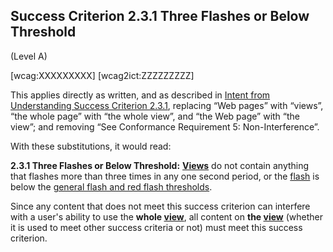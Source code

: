 ## Success Criterion 2.3.1 Three Flashes or Below Threshold

(Level A)

[wcag:XXXXXXXXX]
[wcag2ict:ZZZZZZZZZ]

This applies directly as written, and as described in [Intent from Understanding Success Criterion 2.3.1](https://www.w3.org/WAI/WCAG22/Understanding/three-flashes-or-below-threshold#intent), replacing “Web pages” with “views”, “the whole page” with “the whole view”, and “the Web page” with “the view”; and removing “See Conformance Requirement 5: Non-Interference”.

With these substitutions, it would read:

**2.3.1 Three Flashes or Below Threshold:** **[Views](https://www.w3.org/TR/wcag-3.0/#dfn-views)** do not contain anything that flashes more than three times in any one second period, or the [flash](https://www.w3.org/TR/WCAG22/#dfn-flashes) is below the [general flash and red flash thresholds](https://www.w3.org/TR/wcag2ict-22/#dfn-general-flash-and-red-flash-thresholds).

<div class="note">

Since any content that does not meet this success criterion can interfere with a user's ability to use the **whole [view](https://www.w3.org/TR/wcag-3.0/#dfn-views)**, all content on **the [view](https://www.w3.org/TR/wcag-3.0/#dfn-views)** (whether it is used to meet other success criteria or not) must meet this success criterion.

</div>